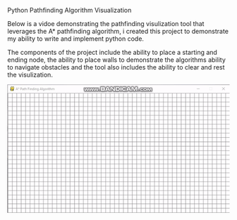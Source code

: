 
Python Pathfinding Algorithm Visualization 

Below is a vidoe demonstrating the pathfinding visulization tool that leverages the A* pathfinding algorithm, i created this project to demonstrate my ability to write and implement python code. 

The components of the project include the ability to place a starting and ending node, the ability to place walls to demonstrate the algorithms ability to navigate obstacles and the tool also includes the ability to clear and rest the visulization.

![](ezgif.com-video-to-gif.gif)



